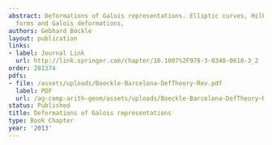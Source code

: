 ```yaml
---
abstract: Deformations of Galois representations. Elliptic curves, Hilbert modular
  forms and Galois deformations,
authors: Gebhard Böckle
layout: publication
links:
- label: Journal Link
  url: http://link.springer.com/chapter/10.1007%2F978-3-0348-0618-3_2
order: 201374
pdfs:
- file: /assets/uploads/Boeckle-Barcelona-DefTheory-Rev.pdf
  label: PDF
  url: /ag-comp-arith-geom/assets/uploads/Boeckle-Barcelona-DefTheory-Rev.pdf
status: Published
title: Deformations of Galois representations
type: Book Chapter
year: '2013'
---
```

